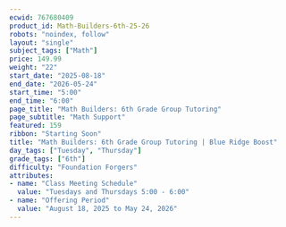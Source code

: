 ```yaml
---
ecwid: 767680409
product_id: Math-Builders-6th-25-26
robots: "noindex, follow"
layout: "single"
subject_tags: ["Math"]
price: 149.99
weight: "22"
start_date: "2025-08-18"
end_date: "2026-05-24"
start_time: "5:00"
end_time: "6:00"
page_title: "Math Builders: 6th Grade Group Tutoring"
page_subtitle: "Math Support"
featured: 159
ribbon: "Starting Soon"
title: "Math Builders: 6th Grade Group Tutoring | Blue Ridge Boost"
day_tags: ["Tuesday", "Thursday"]
grade_tags: ["6th"]
difficulty: "Foundation Forgers"
attributes:
- name: "Class Meeting Schedule"
  value: "Tuesdays and Thursdays 5:00 - 6:00"
- name: "Offering Period"
  value: "August 18, 2025 to May 24, 2026"
---
```

